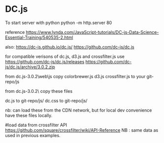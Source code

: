 # DC.js

To start server with python
python -m http.server 80

reference
https://www.lynda.com/JavaScript-tutorials/DC-js-Data-Science-Essential-Training/540535-2.html

also:
https://dc-js.github.io/dc.js/
https://github.com/dc-js/dc.js

for compatible verisons of dc.js, d3.js and crossfilter.js use
https://github.com/dc-js/dc.js/releases
https://github.com/dc-js/dc.js/archive/3.0.2.zip


from dc.js-3.0.2\web\js
copy
colorbrewer.js
d3.js
crossfilter.js
to your git-repo/js

from dc.js-3.0.2\ copy these files

dc.js to git-repo/js/
dc.css to git-repo/js/

nb: can load these from the CDN network, but for local dev convenience have these files locally.

#load data from crossfilter API  
https://github.com/square/crossfilter/wiki/API-Reference
NB : same data as used in previous examples.
